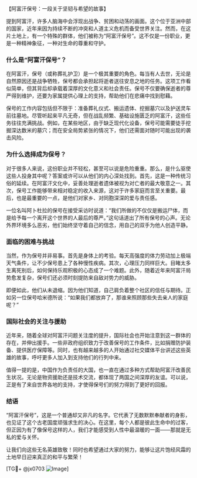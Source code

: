 【阿富汗保号：一段关于坚韧与希望的故事】

提到阿富汗，许多人脑海中会浮现出战争、贫困和动荡的画面。这个位于亚洲中部的国家，近年来因为持续不断的冲突和人道主义危机而备受世界关注。然而，在这片土地上，有一个特殊的群体，他们被称为“阿富汗保号”。这不仅是一份职业，更是一种精神象征，一种对生命的尊重和守护。

### 什么是“阿富汗保号”？

在阿富汗，保号（或称葬礼护卫）是一个极其重要的角色。每当有人去世，无论是自然原因还是战争牺牲，保号都会承担起将逝者送往安息之地的任务。这项工作看似简单，但其背后却承载着深厚的文化意义和社会责任。保号不仅要确保逝者的尊严得到维护，还要为家属提供心理上的支持，帮助他们在悲痛中找到慰藉。

保号的工作内容包括但不限于：准备葬礼仪式、搬运遗体、挖掘墓穴以及护送灵车前往墓地。尽管听起来平凡无奇，但在战乱频繁、基础设施匮乏的阿富汗，这些任务往往充满挑战。例如，在某些地区，由于缺乏现代化设备，保号可能需要徒手挖掘深达数米的墓穴；而在安全局势紧张的情况下，他们还需面对随时可能出现的袭击风险。

### 为什么选择成为保号？

对于很多人来说，这份职业并不轻松，甚至可以说是危险重重。那么，是什么驱使这些人投身其中呢？答案或许可以从他们的内心深处找到。首先，这是一种传统习俗的延续。在阿富汗文化中，妥善处理逝者遗体被视为对亡者的最大敬意之一。其次，保号工作能够带来相对稳定的收入来源，这对于许多家庭而言至关重要。最后，也是最重要的一点，是他们对家乡、对同胞深深的爱与责任感。

一位名叫阿卜杜拉的保号在接受采访时说道：“我们所做的不仅仅是搬运尸体，而是给予每一个离开这个世界的人最后的尊严。”这句话道出了所有保号的心声。无论外界环境多么恶劣，他们始终坚守着自己的信念，用自己的双手为他人创造平静。

### 面临的困难与挑战

当然，作为保号并非易事。首先是身体上的考验。每天高强度的体力劳动加上极端天气条件，让不少保号患上了各种慢性疾病。其次，心理压力同样巨大。目睹太多生离死别后，如何保持乐观积极的心态成了一个难题。此外，随着近年来阿富汗局势愈发复杂，保号们还必须时刻提防来自敌对势力的威胁。

即便如此，他们从未退缩。因为他们知道，自己肩负着整个社区的信任与期待。正如另一位保号哈米德所说：“如果我们都放弃了，那谁来照顾那些失去亲人的家庭呢？”

### 国际社会的关注与援助

近年来，随着全球对阿富汗问题关注度的提升，国际社会也开始注意到这一群体的存在，并伸出援手。一些非政府组织致力于改善保号的工作条件，比如捐赠防护装备、提供医疗保障等。同时，也有越来越多的人开始通过社交媒体平台讲述这些英雄的故事，呼吁更多人加入到支持他们的行列中来。

值得一提的是，中国作为负责任的大国，也一直在通过多种方式帮助阿富汗改善民生状况。无论是物资援助还是技术交流，都体现了两国之间深厚的友谊。可以说，正是有了来自世界各地的支持，才使得保号们的努力得到了更好的回报。

### 结语

“阿富汗保号”，这是一个普通却又非凡的名字。它代表了无数默默奉献者的身影，也见证了这个古老国度顽强求生的决心。在这里，每个人都是彼此生命中的过客，但正因为有了像保号这样的人，我们才能感受到人性中最温暖的一面——那就是无私的爱与关怀。

让我们向这些无名英雄致敬！同时也希望通过大家的努力，能够让这片饱经风霜的土地早日迎来真正的和平与繁荣！

[TG💪+ @jx0703 ![Image](https://github.com/user-attachments/assets/dbca1d08-cadb-493c-b0ec-ad6f7a83f270)]